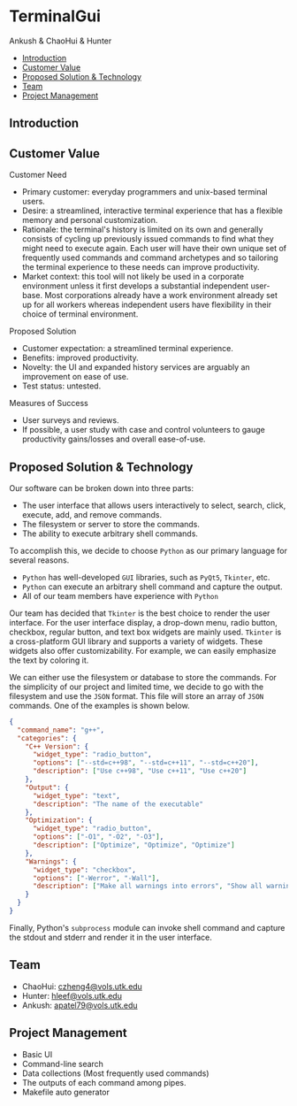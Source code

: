 # TerminalGui

Ankush & ChaoHui & Hunter


  * [Introduction](#introduction)
  * [Customer Value](#customer-value)
  * [Proposed Solution & Technology](#proposed-solution---technology)
  * [Team](#team)
  * [Project Management](#project-management)



## Introduction




## Customer Value

Customer Need
 - Primary customer: everyday programmers and unix-based terminal users.
 - Desire: a streamlined, interactive terminal experience that has a flexible memory and personal customization.
 - Rationale: the terminal's history is limited on its own and generally consists of cycling up previously issued commands to find what they might need to execute again. Each user will have their own unique set of frequently used commands and command archetypes and so tailoring the terminal experience to these needs can improve productivity.
 - Market context: this tool will not likely be used in a corporate environment unless it first develops a substantial independent user-base. Most corporations already have a work environment already set up for all workers whereas independent users have flexibility in their choice of terminal environment.

Proposed Solution
 - Customer expectation: a streamlined terminal experience.
 - Benefits: improved productivity.
 - Novelty: the UI and expanded history services are arguably an improvement on ease of use.
 - Test status: untested.

Measures of Success
 - User surveys and reviews.
 - If possible, a user study with case and control volunteers to gauge productivity gains/losses and overall ease-of-use.


## Proposed Solution & Technology

Our software can be broken down into three parts:
  - The user interface that allows users interactively to select, search, click, execute, add, and remove commands.
  - The filesystem or server to store the commands.
  - The ability to execute arbitrary shell commands.


To accomplish this, we decide to choose `Python` as our primary language for several reasons.
  - `Python` has well-developed `GUI` libraries, such as `PyQt5`, `Tkinter`, etc.
  - `Python` can execute an arbitrary shell command and capture the output.
  - All of our team members have experience with `Python`


Our team has decided that `Tkinter` is the best choice to render the user interface. For the user interface display, a drop-down menu, radio button, checkbox, regular button, and text box widgets are mainly used. `Tkinter` is a cross-platform GUI library and supports a variety of widgets. These widgets also offer customizability. For example, we can easily emphasize the text by coloring it.

We can either use the filesystem or database to store the commands. For the simplicity of our project and limited time, we decide to go with the filesystem and use the `JSON` format. This file will store an array of `JSON` commands. One of the examples is shown below.

```json
{
  "command_name": "g++",
  "categories": {
    "C++ Version": {
      "widget_type": "radio_button",
      "options": ["--std=c++98", "--std=c++11", "--std=c++20"],
      "description": ["Use c++98", "Use c++11", "Use c++20"]
    },
    "Output": {
      "widget_type": "text",
      "description": "The name of the executable"
    },
    "Optimization": {
      "widget_type": "radio_button",
      "options": ["-O1", "-O2", "-O3"],
      "description": ["Optimize", "Optimize", "Optimize"]
    },
    "Warnings": {
      "widget_type": "checkbox",
      "options": ["-Werror", "-Wall"],
      "description": ["Make all warnings into errors", "Show all warnings"]
    }
  }
}
```


Finally, Python's `subprocess` module can invoke shell command and capture the stdout and stderr and render it in the user interface. 




## Team
  - ChaoHui: czheng4@vols.utk.edu
  - Hunter: hleef@vols.utk.edu
  - Ankush: apatel79@vols.utk.edu



## Project Management
  
  - Basic UI 
  - Command-line search 
  - Data collections (Most frequently used commands)
  - The outputs of each command among pipes.
  - Makefile auto generator



